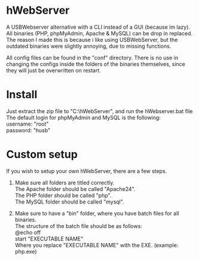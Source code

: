 # hWebServer
A USBWebserver alternative with a CLI instead of a GUI (because im lazy). All binaries (PHP, phpMyAdmin, Apache & MySQL) can be drop in replaced.<br>
The reason I made this is because i like using USBWebServer, but the outdated binaries were slightly annoying, due to missing functions.<br>

All config files can be found in the "conf" directory. There is no use in changing the configs inside the folders of the binaries themselves, since they will just be overwritten on restart.

# Install
Just extract the zip file to "C:\hWebServer", and run the hWebserver.bat file
The default login for phpMyAdmin and MySQL is the following:<br>
username: "root"<br>
password: "husb"

# Custom setup
If you wish to setup your own hWebServer, there are a few steps.
1. Make sure all folders are titled correctly.<br>
   The Apache folder should be called "Apache24".<br>
   The PHP folder should be called "php".<br>
   The MySQL folder should be called "mysql".<br>

2. Make sure to have a "bin" folder, where you have batch files for all binaries.<br>
   The structure of the batch file should be as follows:<br>
     @echo off<br>
     start "EXECUTABLE NAME"<br>
   Where you replace "EXECUTABLE NAME" with the EXE. (example: php.exe)

